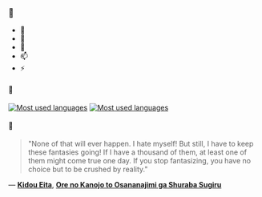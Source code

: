 ### 👋

- 🔭
- 🌱
- 💬
- 📫
- ⚡

#### 🧏

[![Most used languages](https://github-readme-stats-aynah.vercel.app/api/top-langs/?username=aynh&theme=solarized-dark&langs_count=6&layout=compact&hide_title=true)](https://github.com/anuraghazra/github-readme-stats#gh-dark-mode-only)
[![Most used languages](https://github-readme-stats-aynah.vercel.app/api/top-langs/?username=aynh&theme=solarized-light&langs_count=6&layout=compact&hide_title=true)](https://github.com/anuraghazra/github-readme-stats#gh-light-mode-only)

#### 💬

> "None of that will ever happen. I hate myself! But still, I have to keep these fantasies going! If I have a thousand of them, at least one of them might come true one day. If you stop fantasizing, you have no choice but to be crushed by reality."

&mdash; [**Kidou Eita**](https://myanimelist.net/character.php?q=Kidou%20Eita&cat=character), [**Ore no Kanojo to Osananajimi ga Shuraba Sugiru**](https://myanimelist.net/search/all?q=Ore%20no%20Kanojo%20to%20Osananajimi%20ga%20Shuraba%20Sugiru&cat=all)
